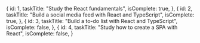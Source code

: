   {
    id: 1,
    taskTitle: "Study the React fundamentals",
    isComplete: true,
  },
  {
    id: 2,
    taskTitle: "Build a social media feed with React and TypeScript",
    isComplete: true,
  },
  {
    id: 3,
    taskTitle: "Build a to-do list with React and TypeScript",
    isComplete: false,
  },
  {
    id: 4,
    taskTitle: "Study how to create a SPA with React",
    isComplete: false,
  }